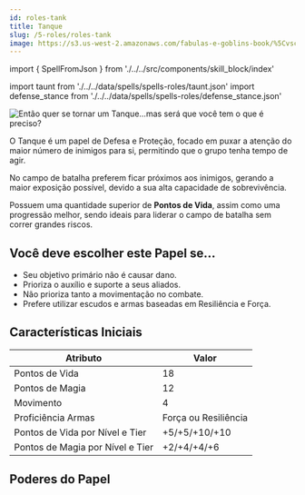```yaml
---
id: roles-tank
title: Tanque
slug: /5-roles/roles-tank
image: https://s3.us-west-2.amazonaws.com/fabulas-e-goblins-book/%5Cvscode%5C066e8c6a-02c4-4dda-92ea-6ded02de30ee.jpg
---
```


import { SpellFromJson } from './../../src/components/skill_block/index'

import taunt from './../../data/spells/spells-roles/taunt.json'
import defense_stance from './../../data/spells/spells-roles/defense_stance.json'

![Então quer se tornar um Tanque...mas será que você tem o que é preciso?](https://s3.us-west-2.amazonaws.com/fabulas-e-goblins-book/%5Cvscode%5C066e8c6a-02c4-4dda-92ea-6ded02de30ee.jpg)

O Tanque é um papel de Defesa e Proteção, focado em puxar a atenção do maior número de inimigos para si, permitindo que o grupo tenha tempo de agir.

No campo de batalha preferem ficar próximos aos inimigos, gerando a maior exposição possível, devido a sua alta capacidade de sobrevivência.

Possuem uma quantidade superior de **Pontos de Vida**, assim como uma progressão melhor, sendo ideais para liderar o campo de batalha sem correr grandes riscos.

## Você deve escolher este Papel se...

- Seu objetivo primário não é causar dano.
- Prioriza o auxílio e suporte a seus aliados.
- Não prioriza tanto a movimentação no combate.
- Prefere utilizar escudos e armas baseadas em Resiliência e Força.

## Características Iniciais

<table>
  <thead>
      <tr>
      <th>Atributo</th>
      <th>Valor</th>
    </tr>
  </thead>
  <tbody>
    <tr>
      <td>Pontos de Vida</td>
      <td>18</td>
    </tr>
    <tr>
      <td>Pontos de Magia</td>
      <td>12</td>
    </tr>
    <tr>
      <td>Movimento</td>
      <td>4</td>
    </tr>
    <tr>
      <td>Proficiência Armas</td>
      <td>Força ou Resiliência</td>
    </tr>
    <tr>
      <td>Pontos de Vida por Nível e Tier</td>
      <td>+5/+5/+10/+10</td>
    </tr>
    <tr>
      <td>Pontos de Magia por Nível e Tier</td>
      <td>+2/+4/+4/+6</td>
    </tr>
  </tbody>
</table>

## Poderes do Papel

<SpellFromJson expanded={false} spellData={taunt} />

<SpellFromJson expanded={false} spellData={defense_stance} />
